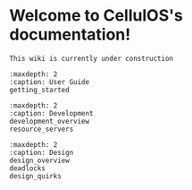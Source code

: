 # Welcome to CellulOS's documentation!

```{attention}
This wiki is currently under construction
```

```{toctree}
:maxdepth: 2
:caption: User Guide
getting_started
```

```{toctree}
:maxdepth: 2
:caption: Development
development_overview
resource_servers
```

```{toctree}
:maxdepth: 2
:caption: Design
design_overview
deadlocks
design_quirks
```